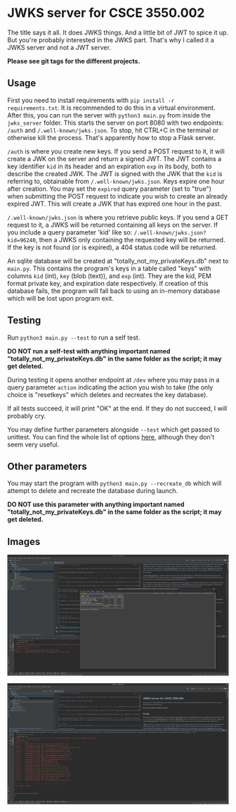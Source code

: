 # JWKS server for CSCE 3550.002

The title says it all. It does JWKS things. And a little bit of JWT to spice it up. But you're probably interested in the JWKS part. That's why I called it a JWKS server and not a JWT server.

**Please see git tags for the different projects.**

## Usage
First you need to install requirements with `pip install -r requirements.txt`. It is recommended to do this in a virtual environment. After this, you can run the server with `python3 main.py` from inside the `jwks_server` folder. This starts the server on port 8080 with two endpoints: `/auth` and `/.well-known/jwks.json`. To stop, hit CTRL+C in the terminal or otherwise kill the process. That's apparently how to stop a Flask server.

`/auth` is where you create new keys. If you send a POST request to it, it will create a JWK on the server and return a signed JWT. The JWT contains a key identifier `kid` in its header and an expiration `exp` in its body, both to describe the created JWK. The JWT is signed with the JWK that the `kid` is referring to, obtainable from `/.well-known/jwks.json`. Keys expire one hour after creation. You may set the `expired` query parameter (set to "true") when submitting the POST request to indicate you wish to create an already expired JWT. This will create a JWK that has expired one hour in the past.

`/.well-known/jwks.json` is where you retrieve public keys. If you send a GET request to it, a JWKS will be returned containing all keys on the server. If you include a query parameter 'kid' like so: `/.well-known/jwks.json?kid=96240`, then a JWKS only containing the requested key will be returned. If the key is not found (or is expired), a 404 status code will be returned.

An sqlite database will be created at "totally_not_my_privateKeys.db" next to `main.py`. This contains the program's keys in a table called "keys" with columns `kid` (int), `key` (blob (text)), and `exp` (int). They are the kid, PEM format private key, and expiration date respectively.
If creation of this database fails, the program will fall back to using an in-memory database which will be lost upon program exit.

## Testing
Run `python3 main.py --test` to run a self test.

**DO NOT run a self-test with anything important named "totally_not_my_privateKeys.db" in the same folder as the script; it may get deleted.**

During testing it opens another endpoint at `/dev` where you may pass in a query parameter `action` indicating the action you wish to take (the only choice is "resetkeys" which deletes and recreates the key database).

If all tests succeed, it will print "OK" at the end. If they do not succeed, I will probably cry.

You may define further parameters alongside `--test` which get passed to unittest. You can find the whole list of options [here](https://docs.python.org/3/library/unittest.html#command-line-options), although they don't seem very useful.

## Other parameters
You may start the program with `python3 main.py --recreate_db` which will attempt to delete and recreate the database during launch.

**DO NOT use this parameter with anything important named "totally_not_my_privateKeys.db" in the same folder as the script; it may get deleted.**

## Images
![Software running against provided test suite](images/provided_test_suite.png "Running against the provided test suite")

![Software running its own test suite](images/own_test_suite.png "Running its built in test suite")